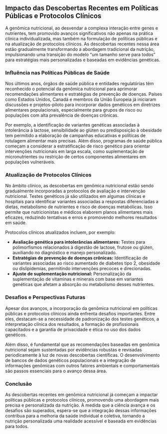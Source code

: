 
## Impacto das Descobertas Recentes em Políticas Públicas e Protocolos Clínicos

A genômica nutricional, ao desvendar a complexa interação entre genes e nutrientes, tem promovido avanços significativos não apenas na prática clínica individualizada, mas também na formulação de políticas públicas e na atualização de protocolos clínicos. As descobertas recentes nessa área estão gradualmente transformando a abordagem tradicional da nutrição, impulsionando uma transição do modelo “um tamanho serve para todos” para estratégias mais personalizadas e baseadas em evidências genéticas.

### Influência nas Políticas Públicas de Saúde

Nos últimos anos, órgãos de saúde pública e entidades regulatórias têm reconhecido o potencial da genômica nutricional para aprimorar recomendações alimentares e estratégias de prevenção de doenças. Países como Estados Unidos, Canadá e membros da União Europeia já iniciaram discussões e projetos-piloto para incorporar dados genéticos em diretrizes alimentares populacionais, especialmente para grupos de risco ou populações com alta prevalência de doenças crônicas.

Por exemplo, a identificação de variantes genéticas associadas à intolerância à lactose, sensibilidade ao glúten ou predisposição à obesidade tem permitido a elaboração de campanhas educativas e políticas de rotulagem alimentar mais precisas. Além disso, programas de saúde pública começam a considerar a estratificação de risco genético para orientar intervenções nutricionais em larga escala, como suplementação de micronutrientes ou restrição de certos componentes alimentares em populações vulneráveis.

### Atualização de Protocolos Clínicos

No âmbito clínico, as descobertas em genômica nutricional estão sendo gradualmente incorporadas a protocolos de avaliação e intervenção nutricional. Testes genéticos já são utilizados em algumas clínicas e hospitais para identificar variantes associadas a respostas diferenciadas a dietas, metabolismo de nutrientes e risco de doenças metabólicas. Isso permite que nutricionistas e médicos elaborem planos alimentares mais eficazes, reduzindo tentativas e erros e promovendo melhores resultados em saúde.

Protocolos clínicos atualizados incluem, por exemplo:

- **Avaliação genética para intolerâncias alimentares:** Testes para polimorfismos relacionados à digestão de lactose, frutose ou glúten, auxiliando no diagnóstico e manejo personalizado.
- **Estratégias de prevenção de doenças crônicas:** Identificação de variantes associadas ao risco aumentado de diabetes tipo 2, obesidade ou dislipidemias, permitindo intervenções precoces e direcionadas.
- **Ajuste de suplementação nutricional:** Personalização da suplementação de vitaminas e minerais com base em variantes genéticas que afetam a absorção ou metabolismo desses nutrientes.

### Desafios e Perspectivas Futuras

Apesar dos avanços, a incorporação da genômica nutricional em políticas públicas e protocolos clínicos ainda enfrenta desafios importantes. Entre eles, destacam-se a necessidade de padronização dos testes genéticos, a interpretação clínica dos resultados, a formação de profissionais capacitados e a garantia de privacidade e ética no uso dos dados genéticos.

Além disso, é fundamental que as recomendações baseadas em genômica nutricional sejam sustentadas por evidências robustas e revisadas periodicamente à luz de novas descobertas científicas. O desenvolvimento de bancos de dados genéticos populacionais e a integração de informações genômicas com outros fatores ambientais e comportamentais são passos essenciais para o avanço dessa área.

### Conclusão

As descobertas recentes em genômica nutricional já começam a impactar políticas públicas e protocolos clínicos, promovendo uma abordagem mais precisa e personalizada da nutrição. À medida que a ciência avança e os desafios são superados, espera-se que a integração dessas informações contribua para a melhoria da saúde individual e coletiva, tornando a nutrição personalizada uma realidade acessível e baseada em evidências para todos.
```
